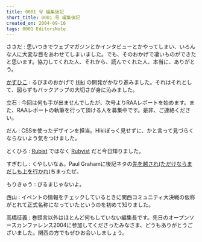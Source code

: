 ```yaml
---
title: 0001 号 編集後記
short_title: 0001 号 編集後記
created_on: 2004-09-10
tags: 0001 EditorsNote
---
```


ささだ
:  思いつきでウェブマガジンとかインタビューとかやってしまい、いろんな人に大変な目をあわせてしまいました。でも、そのおかげで凄いものができたと思います。協力してくれた人、それから、読んでくれた人、本当に、ありがとう。

[かずひこ](http://kazuhiko.tdiary.net/)
: るびまのおかげで [Hiki](http://www.namaraii.com/hiki/) の開発がかなり進みました。それはそれとして、図らずもバックアップの大切さが身に沁みました。

立石
: 今回は何も手が出ませんでしたが、次号よりRAAレポートを始めます。また、RAAレポートの執筆を行って頂ける人を募集中です。是非、ご連絡ください。

だん
: CSSを使ったデザインを担当。Hikiぽっく見せずに、かと言って見づらくならないよう気をつけました。

とくひろ
: [Rubist](http://www.google.com/search?hl=ja&lr=&ie=UTF-8&oe=UTF-8&q=rubist&num=50) ではなく [Rubyist](http://www.google.com/search?hl=ja&lr=&ie=UTF-8&oe=UTF-8&q=Rubyist&num=50) だと今日知りました。

すぎむし
: くやしいなぁ。Paul Grahamに後記ネタの[先を越され(ただけならまだしも上を行かれ)](http://www.paulgraham.com/essay.html)ちまったぜ。

もりきゅう
: びるまじゃないよ。

西山
: イベントの情報をチェックしているときに関西コミュニティ大決戦の仮称がとれて正式名称になっていたというのを初めて知りました。

高橋征義
: 巻頭言以外はほとんど何もしていない編集長です。先日のオープンソースカンファレンス2004に参加してくださったみなさま、どうもありがとうございました。関西の方でもぜひお会いしましょう。
